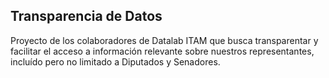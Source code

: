 ## Transparencia de Datos

Proyecto de los colaboradores de Datalab ITAM que busca transparentar y facilitar el acceso a información relevante sobre nuestros representantes, incluído pero no limitado a Diputados y Senadores.